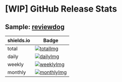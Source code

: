 # [WIP] GitHub Release Stats

## Sample: [reviewdog](https://github.com/reviewdog/reviewdog)

| shields.io |  Badge |
----- | ----- |
total | [![totalImg]](https://haya14busa.github.io/github-release-stats/data/reviewdog/reviewdog/shieldsio/total.json)
daily | [![dailyImg]](https://haya14busa.github.io/github-release-stats/data/reviewdog/reviewdog/shieldsio/daily.json)
weekly | [![weeklyImg]](https://haya14busa.github.io/github-release-stats/data/reviewdog/reviewdog/shieldsio/weekly.json)
monthly | [![monthlyImg]](https://haya14busa.github.io/github-release-stats/data/reviewdog/reviewdog/shieldsio/monthly.json)

[totalImg]: https://img.shields.io/endpoint?url=https%3A%2F%2Fhaya14busa.github.io%2Fgithub-release-stats%2Fdata%2Freviewdog%2Freviewdog%2Fshieldsio%2Ftotal.json
[dailyImg]: https://img.shields.io/endpoint?url=https%3A%2F%2Fhaya14busa.github.io%2Fgithub-release-stats%2Fdata%2Freviewdog%2Freviewdog%2Fshieldsio%2Fdaily.json
[weeklyImg]: https://img.shields.io/endpoint?url=https%3A%2F%2Fhaya14busa.github.io%2Fgithub-release-stats%2Fdata%2Freviewdog%2Freviewdog%2Fshieldsio%2Fweekly.json
[monthlyImg]: https://img.shields.io/endpoint?url=https%3A%2F%2Fhaya14busa.github.io%2Fgithub-release-stats%2Fdata%2Freviewdog%2Freviewdog%2Fshieldsio%2Fmonthly.json
